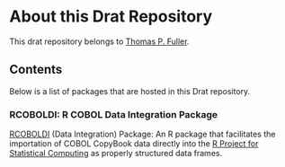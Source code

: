 # About this Drat Repository

This drat repository belongs to [Thomas P. Fuller](https://www.linkedin.com/in/thomasfuller/).

## Contents

Below is a list of packages that are hosted in this Drat repository.

### RCOBOLDI: R COBOL Data Integration Package

[RCOBOLDI](https://github.com/thospfuller/rcoboldi/) (Data Integration) Package: An R package that facilitates the importation of COBOL CopyBook data directly into the [R Project for Statistical Computing](https://www.linkedin.com/in/thomasfuller/) as properly structured data frames.
